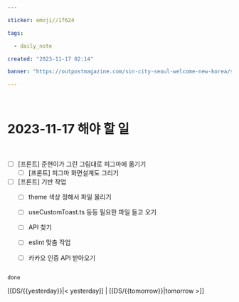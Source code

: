 ```yaml
---

sticker: emoji//1f624

tags:

  - daily_note

created: "2023-11-17 02:14"

banner: "https://outpostmagazine.com/sin-city-seoul-welcome-new-korea/seoul-skyline-photo/"

---
```


​

# 2023-11-17 해야 할 일

​
- [ ]  [프론트] 준현이가 그린 그림대로 피그마에 옮기기 
	- [ ] [프론트] 피그마 화면설계도 그리기
- [ ] [프론트] 기반 작업 
	- [ ] theme 색상 정해서 파일 올리기
	- [ ] useCustomToast.ts 등등 필요한 파일 들고 오기 
	- [ ] API 찾기
	- [ ] eslint 맞춤 작업
	- [ ] 카카오 인증 API 받아오기
	


```tasks

done

```

[[DS/{{yesterday}}|< yesterday]] | [[DS/{{tomorrow}}|tomorrow >]]